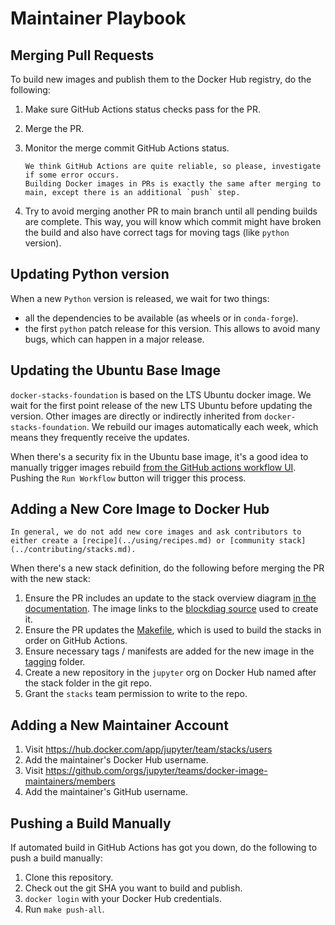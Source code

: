 # Maintainer Playbook

## Merging Pull Requests

To build new images and publish them to the Docker Hub registry, do the following:

1. Make sure GitHub Actions status checks pass for the PR.
2. Merge the PR.
3. Monitor the merge commit GitHub Actions status.

   ```{note}
   We think GitHub Actions are quite reliable, so please, investigate if some error occurs.
   Building Docker images in PRs is exactly the same after merging to main, except there is an additional `push` step.
   ```

4. Try to avoid merging another PR to main branch until all pending builds are complete.
   This way, you will know which commit might have broken the build and also have correct tags for moving tags (like `python` version).

## Updating Python version

When a new `Python` version is released, we wait for two things:

- all the dependencies to be available (as wheels or in `conda-forge`).
- the first `python` patch release for this version.
  This allows to avoid many bugs, which can happen in a major release.

## Updating the Ubuntu Base Image

`docker-stacks-foundation` is based on the LTS Ubuntu docker image.
We wait for the first point release of the new LTS Ubuntu before updating the version.
Other images are directly or indirectly inherited from `docker-stacks-foundation`.
We rebuild our images automatically each week, which means they frequently receive the updates.

When there's a security fix in the Ubuntu base image, it's a good idea to manually trigger images rebuild [from the GitHub actions workflow UI](https://github.com/jupyter/docker-stacks/actions/workflows/docker.yml).
Pushing the `Run Workflow` button will trigger this process.

## Adding a New Core Image to Docker Hub

```{note}
In general, we do not add new core images and ask contributors to either create a [recipe](../using/recipes.md) or [community stack](../contributing/stacks.md).
```

When there's a new stack definition, do the following before merging the PR with the new stack:

1. Ensure the PR includes an update to the stack overview diagram
   [in the documentation](https://github.com/jupyter/docker-stacks/blob/main/docs/using/selecting.md#image-relationships).
   The image links to the [blockdiag source](http://interactive.blockdiag.com/) used to create it.
2. Ensure the PR updates the [Makefile](https://github.com/jupyter/docker-stacks/blob/main/Makefile), which is used to build the stacks in order on GitHub Actions.
3. Ensure necessary tags / manifests are added for the new image in the [tagging](https://github.com/jupyter/docker-stacks/tree/main/tagging) folder.
4. Create a new repository in the `jupyter` org on Docker Hub named after the stack folder in the
   git repo.
5. Grant the `stacks` team permission to write to the repo.

## Adding a New Maintainer Account

1. Visit <https://hub.docker.com/app/jupyter/team/stacks/users>
2. Add the maintainer's Docker Hub username.
3. Visit <https://github.com/orgs/jupyter/teams/docker-image-maintainers/members>
4. Add the maintainer's GitHub username.

## Pushing a Build Manually

If automated build in GitHub Actions has got you down, do the following to push a build manually:

1. Clone this repository.
2. Check out the git SHA you want to build and publish.
3. `docker login` with your Docker Hub credentials.
4. Run `make push-all`.

